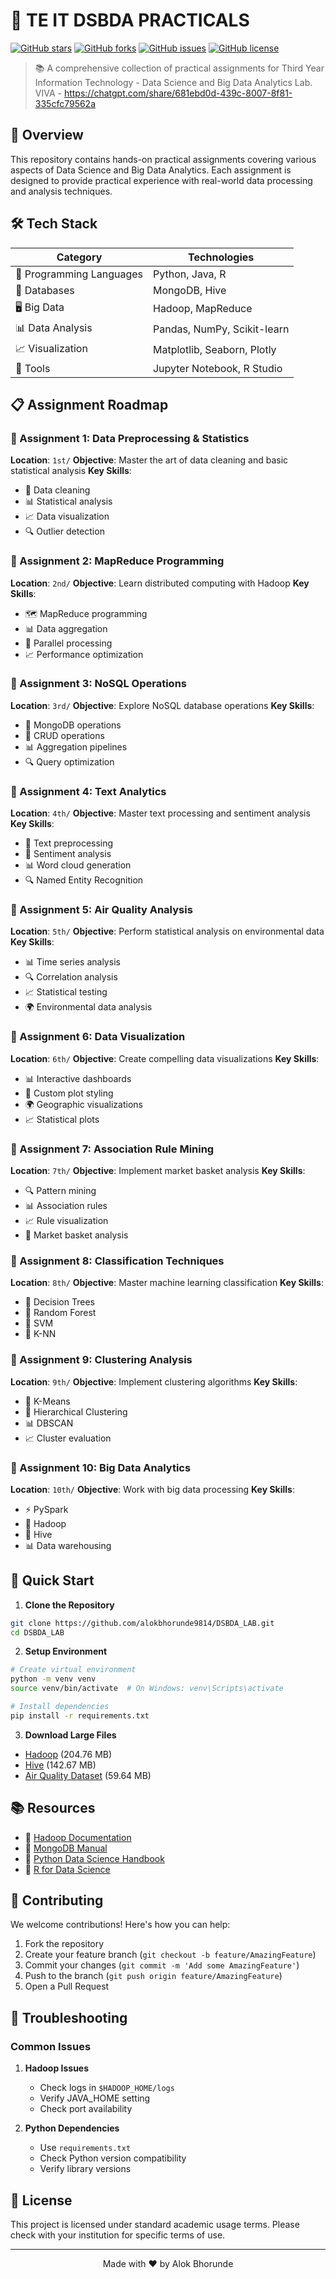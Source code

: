 # 🚀 TE IT DSBDA PRACTICALS

[![GitHub stars](https://img.shields.io/github/stars/alokbhorunde9814/DSBDA_LAB?style=social)](https://github.com/alokbhorunde9814/DSBDA_LAB/stargazers)
[![GitHub forks](https://img.shields.io/github/forks/alokbhorunde9814/DSBDA_LAB?style=social)](https://github.com/alokbhorunde9814/DSBDA_LAB/network/members)
[![GitHub issues](https://img.shields.io/github/issues/alokbhorunde9814/DSBDA_LAB)](https://github.com/alokbhorunde9814/DSBDA_LAB/issues)
[![GitHub license](https://img.shields.io/github/license/alokbhorunde9814/DSBDA_LAB)](https://github.com/alokbhorunde9814/DSBDA_LAB/blob/main/LICENSE)

> 📚 A comprehensive collection of practical assignments for Third Year Information Technology - Data Science and Big Data Analytics Lab.
> VIVA - https://chatgpt.com/share/681ebd0d-439c-8007-8f81-335cfc79562a
## 🎯 Overview

This repository contains hands-on practical assignments covering various aspects of Data Science and Big Data Analytics. Each assignment is designed to provide practical experience with real-world data processing and analysis techniques.

## 🛠️ Tech Stack

<div align="center">

| Category | Technologies |
|----------|-------------|
| 🐍 Programming Languages | Python, Java, R |
| 💾 Databases | MongoDB, Hive |
| 🖥️ Big Data | Hadoop, MapReduce |
| 📊 Data Analysis | Pandas, NumPy, Scikit-learn |
| 📈 Visualization | Matplotlib, Seaborn, Plotly |
| 🔧 Tools | Jupyter Notebook, R Studio |

</div>

## 📋 Assignment Roadmap

### 📌 Assignment 1: Data Preprocessing & Statistics
**Location**: `1st/`
**Objective**: Master the art of data cleaning and basic statistical analysis
**Key Skills**:
- 🧹 Data cleaning
- 📊 Statistical analysis
- 📈 Data visualization
- 🔍 Outlier detection

### 📌 Assignment 2: MapReduce Programming
**Location**: `2nd/`
**Objective**: Learn distributed computing with Hadoop
**Key Skills**:
- 🗺️ MapReduce programming
- 📊 Data aggregation
- 🔄 Parallel processing
- 📈 Performance optimization

### 📌 Assignment 3: NoSQL Operations
**Location**: `3rd/`
**Objective**: Explore NoSQL database operations
**Key Skills**:
- 💾 MongoDB operations
- 🔄 CRUD operations
- 📊 Aggregation pipelines
- 🔍 Query optimization

### 📌 Assignment 4: Text Analytics
**Location**: `4th/`
**Objective**: Master text processing and sentiment analysis
**Key Skills**:
- 📝 Text preprocessing
- 🎯 Sentiment analysis
- 📊 Word cloud generation
- 🔍 Named Entity Recognition

### 📌 Assignment 5: Air Quality Analysis
**Location**: `5th/`
**Objective**: Perform statistical analysis on environmental data
**Key Skills**:
- 📊 Time series analysis
- 🔍 Correlation analysis
- 📈 Statistical testing
- 🌍 Environmental data analysis

### 📌 Assignment 6: Data Visualization
**Location**: `6th/`
**Objective**: Create compelling data visualizations
**Key Skills**:
- 📊 Interactive dashboards
- 🎨 Custom plot styling
- 🌍 Geographic visualizations
- 📈 Statistical plots

### 📌 Assignment 7: Association Rule Mining
**Location**: `7th/`
**Objective**: Implement market basket analysis
**Key Skills**:
- 🔍 Pattern mining
- 📊 Association rules
- 📈 Rule visualization
- 🛒 Market basket analysis

### 📌 Assignment 8: Classification Techniques
**Location**: `8th/`
**Objective**: Master machine learning classification
**Key Skills**:
- 🌳 Decision Trees
- 🌲 Random Forest
- 🎯 SVM
- 👥 K-NN

### 📌 Assignment 9: Clustering Analysis
**Location**: `9th/`
**Objective**: Implement clustering algorithms
**Key Skills**:
- 🔢 K-Means
- 🌳 Hierarchical Clustering
- 📊 DBSCAN
- 📈 Cluster evaluation

### 📌 Assignment 10: Big Data Analytics
**Location**: `10th/`
**Objective**: Work with big data processing
**Key Skills**:
- ⚡ PySpark
- 🐘 Hadoop
- 🐝 Hive
- 📊 Data warehousing

## 🚀 Quick Start

1. **Clone the Repository**
```bash
git clone https://github.com/alokbhorunde9814/DSBDA_LAB.git
cd DSBDA_LAB
```

2. **Setup Environment**
```bash
# Create virtual environment
python -m venv venv
source venv/bin/activate  # On Windows: venv\Scripts\activate

# Install dependencies
pip install -r requirements.txt
```

3. **Download Large Files**
- [Hadoop](https://hadoop.apache.org/releases.html) (204.76 MB)
- [Hive](https://hive.apache.org/downloads.html) (142.67 MB)
- [Air Quality Dataset](https://www.kaggle.com/datasets) (59.64 MB)

## 📚 Resources

- 📖 [Hadoop Documentation](https://hadoop.apache.org/docs/current/)
- 📖 [MongoDB Manual](https://docs.mongodb.com/manual/)
- 📖 [Python Data Science Handbook](https://jakevdp.github.io/PythonDataScienceHandbook/)
- 📖 [R for Data Science](https://r4ds.had.co.nz/)

## 🤝 Contributing

We welcome contributions! Here's how you can help:

1. Fork the repository
2. Create your feature branch (`git checkout -b feature/AmazingFeature`)
3. Commit your changes (`git commit -m 'Add some AmazingFeature'`)
4. Push to the branch (`git push origin feature/AmazingFeature`)
5. Open a Pull Request

## 🐛 Troubleshooting

### Common Issues

1. **Hadoop Issues**
   - Check logs in `$HADOOP_HOME/logs`
   - Verify JAVA_HOME setting
   - Check port availability

2. **Python Dependencies**
   - Use `requirements.txt`
   - Check Python version compatibility
   - Verify library versions

## 📄 License

This project is licensed under standard academic usage terms. Please check with your institution for specific terms of use.

---

<div align="center">
Made with ❤️ by Alok Bhorunde
</div> 
